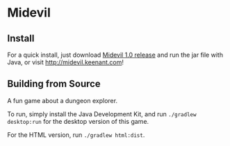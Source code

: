 # Midevil

## Install
For a quick install, just download [Midevil 1.0 release](https://github.com/thekeenant/madhacks2017/releases/download/midevil/midevil-1.0.jar) and run the jar file with Java, or visit http://midevil.keenant.com!


## Building from Source
A fun game about a dungeon explorer.

To run, simply install the Java Development Kit, and run `./gradlew desktop:run` for the desktop version of this game.

For the HTML version, run `./gradlew html:dist`.
